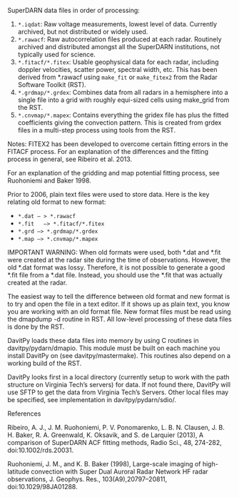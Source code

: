 SuperDARN data files in order of processing:

1. `*.iqdat`: Raw voltage measurements, lowest level of data.  Currently archived, but not distributed or widely used.
2. `*.rawacf`: Raw autocorrelation files produced at each radar.  Routinely archived and distributed amongst all the SuperDARN institutions, not typically used for science.
3. `*.fitacf/*.fitex`: Usable geophysical data for each radar, including doppler velocities, scatter power, spectral width, etc.  This has been derived from *.rawacf using `make_fit` or `make_fitex2` from the Radar Software Toolkit (RST).
4. `*.grdmap/*.grdex`:  Combines data from all radars in a hemisphere into a single file into a grid with roughly equi-sized cells using make_grid from the RST.
5. `*.cnvmap/*.mapex`: Contains everything the gridex file has plus the fitted coefficients giving the convection pattern.  This is created from grdex files in a multi-step process using tools from the RST.

Notes:
FITEX2 has been developed to overcome certain fitting errors in the FITACF process.  For an explanation of the differences and the fitting process in general, see Ribeiro et al. 2013.  

For an explanation of the gridding and map potential fitting process, see Ruohoniemi and Baker 1998.

Prior to 2006, plain text files were used to store data.  Here is the key relating old format to new format:

* `*.dat — > *.rawacf`
* `*.fit   —> *.fitacf/*.fitex`
* `*.grd —> *.grdmap/*.grdex`
* `*.map —> *.cnvmap/*.mapex`

IMPORTANT WARNING:  When old formats were used, both *.dat and *.fit were created at the radar site during the time of observations.  However, the old *.dat format was lossy.  Therefore, it is not possible to generate a good *.fit file from a *.dat file.  Instead, you should use the *.fit that was actually created at the radar.

The easiest way to tell the difference between old format and new format is to try and open the file in a text editor.  If it shows up as plain text, you know you are working with an old format file.  New format files must be read using the dmapdump -d routine in RST.  All low-level processing of these data files is done by the RST.

DavitPy loads these data files into memory by using C routines in davitpy/pydarn/dmapio.  This module must be built on each machine you install DavitPy on (see davitpy/mastermake).  This routines also depend on a working build of the RST.

DavitPy looks first in a local directory (currently setup to work with the path structure on Virginia Tech’s servers) for data.  If not found there, DavitPy will use SFTP to get the data from Virginia Tech’s Servers.  Other local files may be specified, see implementation in davitpy/pydarn/sdio/.

References

Ribeiro, A. J., J. M. Ruohoniemi, P. V. Ponomarenko, L. B. N. Clausen, J. B. H. Baker, R. A. Greenwald, K. Oksavik, and S. de Larquier (2013), A comparison of SuperDARN ACF fitting methods, Radio Sci., 48, 274-282, doi:10.1002/rds.20031.

Ruohoniemi, J. M., and K. B. Baker (1998), Large-scale imaging of high-latitude convection with Super Dual Auroral Radar Network HF radar observations, J. Geophys. Res., 103(A9),20797–20811, doi:10.1029/98JA01288.
